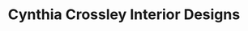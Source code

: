 ---
title: "Cynthia Crossley Interior Designs"
url: /charleston/cynthia-crossley-interior-designs/
shop: Raumausstattung
---